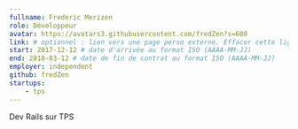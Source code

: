 ```yaml
---
fullname: Frederic Merizen
role: Développeur
avatar: https://avatars3.githubusercontent.com/fredZen?s=600
link: # optionnel : lien vers une page perso externe. Effacer cette ligne si rien à mettre.
start: 2017-12-12 # date d'arrivée au format ISO (AAAA-MM-JJ)
end: 2018-03-12 # date de fin de contrat au format ISO (AAAA-MM-JJ)
employer: independent
github: fredZen
startups:
    - tps
---
```


Dev Rails sur TPS
